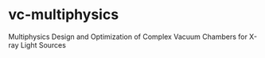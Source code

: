 # vc-multiphysics
Multiphysics Design and Optimization of Complex Vacuum Chambers for X-ray Light Sources
